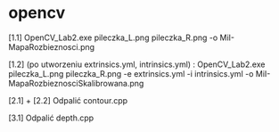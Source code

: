 # opencv

[1.1] OpenCV_Lab2.exe pileczka_L.png pileczka_R.png -o MiI-MapaRozbieznosci.png

[1.2] (po utworzeniu extrinsics.yml, intrinsics.yml) : OpenCV_Lab2.exe pileczka_L.png pileczka_R.png -e extrinsics.yml -i intrinsics.yml -o  MiI-MapaRozbieznosciSkalibrowana.png

[2.1] + [2.2] Odpalić contour.cpp

[3.1] Odpalić depth.cpp
